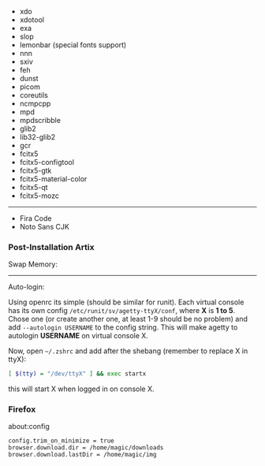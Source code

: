 + xdo
+ xdotool
+ exa
+ slop
+ lemonbar (special fonts support)
+ nnn
+ sxiv
+ feh
+ dunst
+ picom
+ coreutils
+ ncmpcpp
+ mpd
+ mpdscribble
+ glib2
+ lib32-glib2
+ gcr
+ fcitx5
+ fcitx5-configtool
+ fcitx5-gtk
+ fcitx5-material-color
+ fcitx5-qt
+ fcitx5-mozc


---

+ Fira Code
+ Noto Sans CJK


### Post-Installation Artix

Swap Memory:

---

Auto-login:

Using openrc its simple (should be similar for runit). Each virtual
console has its own config `/etc/runit/sv/agetty-ttyX/conf`, where **X** is **1 to 5**.
Chose one (or create another one, at least 1-9 should be no problem) and
add `--autologin USERNAME` to the config string. This will make agetty to
autologin **USERNAME** on virtual console X.

Now, open `~/.zshrc` and add after the shebang (remember to replace
X in ttyX):

```zsh
[ $(tty) = "/dev/ttyX" ] && exec startx
```

this will start X when logged in on console X.

### Firefox

about:config

```
config.trim_on_minimize = true
browser.download.dir = /home/magic/downloads
browser.download.lastDir = /home/magic/img

```


